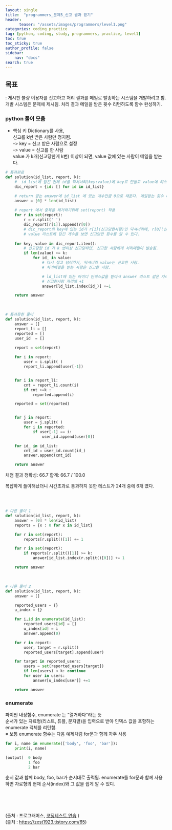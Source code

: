 ```yaml
---
layout: single
title:  "programmers_문제5_신고 결과 받기"
header:
      teaser: "/assets/images/programmers/level1.png"
categories: coding_practice
tag: [python, coding, study, programmers, practice, level1]
toc: true
toc_sticky: true
author_profile: false
sidebar:
    nav: "docs"
search: true
---
```



## 목표     
: 게시판 불량 이용자를 신고하고 처리 결과를 메일로 발송하는 시스템을 개발하려고 함. 개발 시스템은 문제에 제시됨. 처리 결과 메일을 받은 횟수 리턴하도록 함수 완성하기.



### python 풀이 모음

- 핵심 키
Dictionary를 사용,          
신고를 k번 받은 사람만 정지됨.            
-> key = 신고 받은 사람으로 설정        
-> value = 신고를 한 사람          
value 가 k개(신고당한게 k번) 이상이 되면, value 값에 있는 사람이 메일을 받는다.



```python
# 통과완료
def solution(id_list, report, k):
    #  id_list에 담긴 전체 id를 딕셔너리(key:value)에 key로 만들고 value에 리스트를 담아준다.
    dic_report = {id: [] for id in id_list}

    # return 받는 answer에 id_list 에 있는 개수만큼 0으로 채운다. 메일받는 횟수 count로 +1 적용하기 위함.
    answer = [0] * len(id_list)
    
    # report 에서 중복을 제거하기위해 set(report) 적용
    for r in set(report):
        r = r.split(' ')
        dic_report[r[1]].append(r[0])
        # dic_report의 key에 있는 id가 r[1](신고당한사람)인 딕셔너리에, r[0](신고한사람)을 value 값 리스트에 담는다.
        # value 리스트에 담긴 개수를 보면 신고당한 횟수를 알 수 있다.
        
    for key, value in dic_report.item():
        # 신고당한 id 가 k 번이상 신고당하면, 신고한 사람에게 처리메일이 발송됨.
        if len(value) >= k:
            for id_ in value:
                # 다시 짚고 넘어가기, 딕셔너리 value는 신고한 사람.
                # 처리메일을 받는 사람은 신고한 사람.

                # ld_list에 있는 아이디 인덱스값을 받아서 answer 리스트 같은 자리에 1을 더한다.
                # 신고한사람 자리에 +1 
                answer[ld_list.index(id_)] +=1

    return answer

```

<br>


```python
# 통과못한 풀이 
def solution(id_list, report, k):
    answer = []
    report_li = []
    reported = []
    user_id  = []
    
    report = set(report)

    for i in report:
        user = i.split( )
        report_li.append(user[-1])


    for i in report_li:
        cnt = report_li.count(i)
        if cnt >=k :
            reported.append(i)

    reported = set(reported)


    for j in report:
        user = j.split( )
        for i in reported:
            if user[-1] == i:
                user_id.append(user[0])

    for id_ in id_list:
        cnt_id = user_id.count(id_)
        answer.append(cnt_id)

    return answer
```
채점 결과
정확성: 66.7
합계: 66.7 / 100.0

복잡하게 풀이해놨더니 시간초과로 통과하지 못한 테스트가 24개 중에 6개 였다.



<br>
<br>

```python
# 다른 풀이 1
def solution(id_list, report, k):
    answer = [0] * len(id_list)    
    reports = {x : 0 for x in id_list}

    for r in set(report):
        reports[r.split()[1]] += 1

    for r in set(report):
        if reports[r.split()[1]] >= k:
            answer[id_list.index(r.split()[0])] += 1

    return answer

```


<br>


```python
# 다른 풀이 2
def solution(id_list, report, k):
    answer = []

    reported_users = {}
    u_index = {}

    for i,id in enumerate(id_list):
        reported_users[id] = []
        u_index[id] = i
        answer.append(0)

    for r in report:
        user, target = r.split()
        reported_users[target].append(user)

    for target in reported_users:
        users = set(reported_users[target])
        if len(users) < k: continue
        for user in users:
            answer[u_index[user]] +=1

    return answer
```


### enumerate
파이썬 내장함수, enumerate 는 "열거하다"라는 뜻     
순서가 있는 자료형(리스트, 튜플, 문자열)을 입력으로 받아 인덱스 값을 포함하는 enumerate 객체를 리턴함.     
※ 보통 enumerate 함수는 다음 예제처럼 for문과 함께 자주 사용
```python
for i, name in enumerate(['body', 'foo', 'bar']):
    print(i, name)

[output]  0 body
          1 foo
          2 bar
```
순서 값과 함께 body, foo, bar가 순서대로 출력됨.
enumerate를 for문과 함께 사용하면 자료형의 현재 순서(index)와 그 값을 쉽게 알 수 있디.

<br>
<br>
<br>




(출처 : 프로그래머스, [코딩테스트 연습](https://programmers.co.kr/learn/challenges) )     
(출처 : https://zest1923.tistory.com/65)
